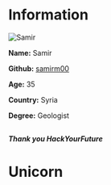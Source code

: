 # Information

![Samir](https://avatars1.githubusercontent.com/u/67711948?s=400&u=e08367ea779afa28c14cc5ecc636f6c6133df45a&v=4)

**Name:** Samir

**Github:** [samirm00](https://github.com/samirm00)

**Age:** 35

**Country:** Syria

**Degree:** Geologist

##

**_Thank you HackYourFuture_**
# Unicorn
